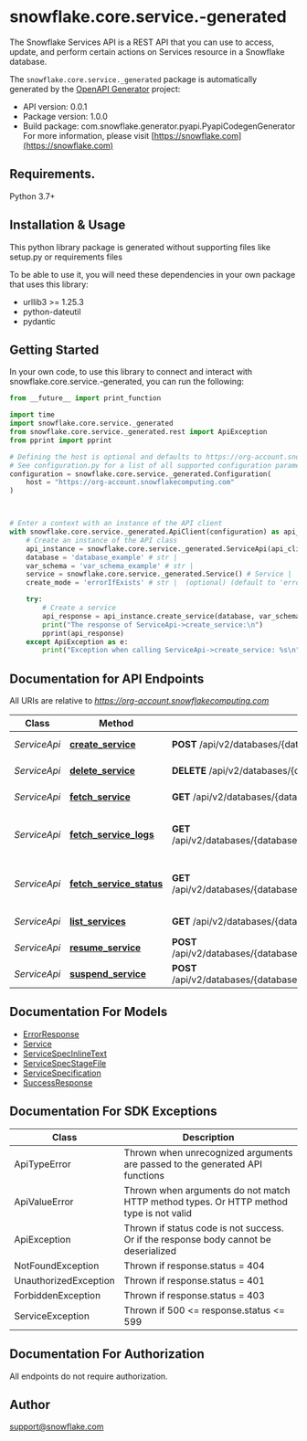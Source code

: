 # snowflake.core.service.-generated
The Snowflake Services API is a REST API that you can use to access, update, and perform certain actions on Services resource in a Snowflake database.

The `snowflake.core.service._generated` package is automatically generated by the [OpenAPI Generator](https://openapi-generator.tech) project:

- API version: 0.0.1
- Package version: 1.0.0
- Build package: com.snowflake.generator.pyapi.PyapiCodegenGenerator
For more information, please visit [https://snowflake.com](https://snowflake.com)

## Requirements.

Python 3.7+

## Installation & Usage

This python library package is generated without supporting files like setup.py or requirements files

To be able to use it, you will need these dependencies in your own package that uses this library:

* urllib3 >= 1.25.3
* python-dateutil
* pydantic

## Getting Started

In your own code, to use this library to connect and interact with snowflake.core.service.-generated,
you can run the following:

```python
from __future__ import print_function

import time
import snowflake.core.service._generated
from snowflake.core.service._generated.rest import ApiException
from pprint import pprint

# Defining the host is optional and defaults to https://org-account.snowflakecomputing.com
# See configuration.py for a list of all supported configuration parameters.
configuration = snowflake.core.service._generated.Configuration(
    host = "https://org-account.snowflakecomputing.com"
)



# Enter a context with an instance of the API client
with snowflake.core.service._generated.ApiClient(configuration) as api_client:
    # Create an instance of the API class
    api_instance = snowflake.core.service._generated.ServiceApi(api_client)
    database = 'database_example' # str | 
    var_schema = 'var_schema_example' # str | 
    service = snowflake.core.service._generated.Service() # Service | 
    create_mode = 'errorIfExists' # str |  (optional) (default to 'errorIfExists')

    try:
        # Create a service
        api_response = api_instance.create_service(database, var_schema, service, create_mode=create_mode)
        print("The response of ServiceApi->create_service:\n")
        pprint(api_response)
    except ApiException as e:
        print("Exception when calling ServiceApi->create_service: %s\n" % e)

```

## Documentation for API Endpoints

All URIs are relative to *https://org-account.snowflakecomputing.com*

Class | Method | HTTP request | Description
------------ | ------------- | ------------- | -------------
*ServiceApi* | [**create_service**](_generated/docs/ServiceApi.md#create_service) | **POST** /api/v2/databases/{database}/schemas/{schema}/services | Create a service
*ServiceApi* | [**delete_service**](_generated/docs/ServiceApi.md#delete_service) | **DELETE** /api/v2/databases/{database}/schemas/{schema}/services/{name} | Delete a service
*ServiceApi* | [**fetch_service**](_generated/docs/ServiceApi.md#fetch_service) | **GET** /api/v2/databases/{database}/schemas/{schema}/services/{name} | Fetch a service.
*ServiceApi* | [**fetch_service_logs**](_generated/docs/ServiceApi.md#fetch_service_logs) | **GET** /api/v2/databases/{database}/schemas/{schema}/services/{name}/logs | Fetch the logs for a given service.
*ServiceApi* | [**fetch_service_status**](_generated/docs/ServiceApi.md#fetch_service_status) | **GET** /api/v2/databases/{database}/schemas/{schema}/services/{name}/status | Fetch the status for a given service.
*ServiceApi* | [**list_services**](_generated/docs/ServiceApi.md#list_services) | **GET** /api/v2/databases/{database}/schemas/{schema}/services | List services
*ServiceApi* | [**resume_service**](_generated/docs/ServiceApi.md#resume_service) | **POST** /api/v2/databases/{database}/schemas/{schema}/services/{name}:resume | Resume a service
*ServiceApi* | [**suspend_service**](_generated/docs/ServiceApi.md#suspend_service) | **POST** /api/v2/databases/{database}/schemas/{schema}/services/{name}:suspend | Suspend a service


## Documentation For Models

 - [ErrorResponse](_generated/docs/ErrorResponse.md)
 - [Service](_generated/docs/Service.md)
 - [ServiceSpecInlineText](_generated/docs/ServiceSpecInlineText.md)
 - [ServiceSpecStageFile](_generated/docs/ServiceSpecStageFile.md)
 - [ServiceSpecification](_generated/docs/ServiceSpecification.md)
 - [SuccessResponse](_generated/docs/SuccessResponse.md)


## Documentation For SDK Exceptions

Class | Description
------------ | -------------
ApiTypeError | Thrown when unrecognized arguments are passed to the generated API functions
ApiValueError | Thrown when arguments do not match HTTP method types. Or HTTP method type is not valid
ApiException | Thrown if status code is not success. Or if the response body cannot be deserialized
NotFoundException | Thrown if response.status = 404
UnauthorizedException | Thrown if response.status = 401
ForbiddenException | Thrown if response.status = 403
ServiceException | Thrown if 500 <= response.status <= 599

## Documentation For Authorization

 All endpoints do not require authorization.

## Author

support@snowflake.com


